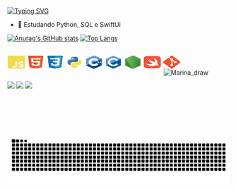 
[![Typing SVG](https://readme-typing-svg.demolab.com?font=Poppins&weight=600&pause=1000&color=DE0274&width=435&lines=%E2%8A%B9%E2%82%8A%E2%9F%A1%E2%8B%86+Oii!+Eu+sou+a+Marina++%E2%8A%B9%E2%82%8A%E2%9F%A1%E2%8B%86;%E2%99%A1+Welcome+to+my+profile!+%E2%99%A1)](https://git.io/typing-svg)

- 🌱 Estudando Python, SQL e SwiftUi

[![Anurag's GitHub stats](https://github-readme-stats.vercel.app/api?username=MarinaSDiniz&show_icons=true&theme=radical)](https://github.com/MarinaSDiniz/github-readme-stats)
[![Top Langs](https://github-readme-stats.vercel.app/api/top-langs/?username=MarinaSDiniz&show_icons=true&theme=radical)](https://github.com/anuraghazra/github-readme-stats)

<div style="display: inline_block"><br>
  <img align="center" alt="Marina-Js" height="30" width="40" src="https://raw.githubusercontent.com/devicons/devicon/master/icons/javascript/javascript-plain.svg">
  <img align="center" alt="Marina-HTML" height="30" width="40" src="https://raw.githubusercontent.com/devicons/devicon/master/icons/html5/html5-original.svg">
  <img align="center" alt="Marina-CSS" height="30" width="40" src="https://raw.githubusercontent.com/devicons/devicon/master/icons/css3/css3-original.svg">
  <img align="center" alt="Marina-Python" height="30" width="40" src="https://raw.githubusercontent.com/devicons/devicon/master/icons/python/python-original.svg">
  <img align="center" alt="Marina-Cplusplus" height="30" width="40" src="https://raw.githubusercontent.com/devicons/devicon/master/icons/cplusplus/cplusplus-original.svg">
  <img align="center" alt="Marina-C" height="30" width="40" src="https://raw.githubusercontent.com/devicons/devicon/master/icons/c/c-original.svg">
  <img align="center" alt="Marina-Node" height="30" width="40" src="https://raw.githubusercontent.com/devicons/devicon/master/icons/nodejs/nodejs-original.svg">
  <img align="center" alt="Marina-Swift" height="30" width="40" src="https://raw.githubusercontent.com/devicons/devicon/master/icons/swift/swift-original.svg">
  <img align="center" alt="Marina-Git" height="30" width="40" src="https://raw.githubusercontent.com/devicons/devicon/master/icons/git/git-original.svg">
  <img align="right" alt="Marina_draw" height="150" width="150" src="https://cdn.discordapp.com/attachments/1054838537155002420/1321644333035814912/mari_draw.gif?ex=676dfcb3&is=676cab33&hm=1e7ba2d2b3a6abfb1a960d724a3a927301f4a6d91d25e048a73c0dd686125276&">
</div>
  
  ##

  <div>
  <a href="https://instagram.com/marinadinez" target="_blank"><img src="https://img.shields.io/badge/-Instagram-%23E4405F?style=for-the-badge&logo=instagram&logoColor=white" target="_blank"></a>
  <a href = "mailto:marinasilvadiniz@gmail.com"><img src="https://img.shields.io/badge/-Gmail-%23333?style=for-the-badge&logo=gmail&logoColor=white" target="_blank"></a>
  <a href="https://www.linkedin.com/in/marina-silva-diniz-939a44199/" target="_blank"><img src="https://img.shields.io/badge/-LinkedIn-%230077B5?style=for-the-badge&logo=linkedin&logoColor=white" target="_blank"></a> 
  </div>

<picture align="center">
  <source media="(prefers-color-scheme: dark)" srcset="https://raw.githubusercontent.com/MarinaSDiniz/MarinaSDiniz/output/github-contribution-grid-snake-dark.svg">
  <source media="(prefers-color-scheme: light)" srcset="https://raw.githubusercontent.com/MarinaSDiniz/MarinaSDiniz/output/github-contribution-grid-snake-dark.svg">
  <img align="center" alt="github contribution grid snake animation" src="https://raw.githubusercontent.com/MarinaSDiniz/MarinaSDiniz/output/github-contribution-grid-snake.svg">
</picture>

